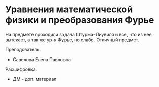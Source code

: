 # Уравнения математической физики и преобразования Фурье

На предмете проходили задача Штурма-Лиувиля и все, что из нее вытекает, а так же ур-я Фурье, но слабо. Отличный предмет.

Преподователь:

* Савелова Елена Павловна

Расшифровка:

* ДМ - доп. материал
